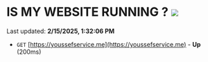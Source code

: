 # IS MY WEBSITE RUNNING ? [![](https://img.shields.io/static/v1?label=Sponsor&message=%E2%9D%A4&logo=GitHub&color=%23fe8e86)](https://github.com/sponsors/Youssef-Lehmam)

Last updated: **2/15/2025, 1:32:06 PM**

- `GET` [https://youssefservice.me](https://youssefservice.me) - **Up** (200ms)
